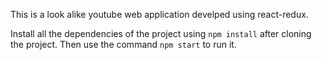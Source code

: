 This is a look alike youtube web application develped using react-redux.


Install all the dependencies of the project using `npm install` after cloning the project.
Then use the command `npm start` to run it. 
